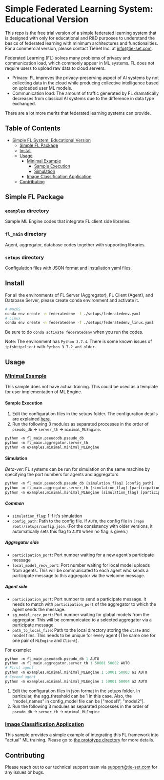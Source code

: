 # Simple Federated Learning System: Educational Version

[comment]: <> (![logo]&#40;docs/_src/_static/logo.png&#41;)


<!-- STADLE platform is a paradigm-shifting technology combining Machine Learning (ML) and decentralized system capability to provide scalable, versatile, and privacy-preserving AI services and applications. 
STADLE stands for Scalable, Traceable, Adaptive, Distributed LEarning.  -->
This repo is the free trial version of a simple federated learning system that is designed with only for educational and R&D purposes to understand the basics of federated learning with minimum architectures and functionalities.
For a commercial version, please contact TieSet Inc. at info@tie-set.com.

Federated Learning (FL) solves many problems of privacy and communication load, which commonly appear in ML systems. FL does not require users to upload raw data to cloud servers.
- Privacy: FL improves the privacy-preserving aspect of AI systems by not collecting data in the cloud while producing collective intelligence based on uploaded user ML models. 
- Communication load: The amount of traffic generated by FL dramatically decreases from classical AI systems due to the difference in data type exchanged.

There are a lot more merits that federated learning systems can provide.

<!-- Our STADLE platform enhances the capability of FL by incorporating decentralized architecture.
- Scalability: Decentralized FL servers in STADLE realizes the load-balancing to accommodate more users.
- 5G-friendliness: The delay in communication to obtain collective intelligence can be dramatically reduced by employing decentralized FL servers located at edge servers.
- Traceability: Our platform has the performance tracking capability that monitors and manages the transition of collective intelligence models in the decentralized system. -->

## Table of Contents
- [Simple FL System: Educational Version](#stadle-v10)
  - [Simple FL Package](#Simple-FL-Package)
  - [Install](#install)
  - [Usage](#usage)
    - [Minimal Example](#minimal-example)
      - [Sample Execution](#sample-execution)
      - [Simulation](#simulation)
    - [Image Classification Application](#image-classification-application)
  <!-- - [Documentation](#documentation) -->
  - [Contributing](#contributing)
  <!-- - [License](#license) -->


## Simple FL Package

### ```examples``` directory
Sample ML Engine codes that integrate FL client side libraries.

### ```fl_main``` directory
Agent, aggregator, database codes together with supporting libraries.

### ```setups``` directory
Configulation files with JSON format and installation yaml files.


## Install
For all the environments of FL Server (Aggregator), FL Client (Agent), and Database Server, please create conda environment and activate it.

```sh
# macOS
conda env create -n federatedenv -f ./setups/federatedenv.yaml
# Linux
conda env create -n federatedenv -f ./setups/federatedenv_linux.yaml
```

[comment]: <> (### FL Client &#40;Agent&#41; )

[comment]: <> (```sh)

[comment]: <> (# macOS)

[comment]: <> (conda env create -n federatedenv -f ./setups/federatedenv.yaml)

[comment]: <> (# Linux)

[comment]: <> (conda env create -n federatedenv -f ./setups/federatedenv_linux.yaml)

[comment]: <> (```)


[comment]: <> (### Database Server)

[comment]: <> (```sh)

[comment]: <> (# macOS)

[comment]: <> (conda env create -n federatedenv -f ./setups/federatedenv.yaml)

[comment]: <> (# Linux)

[comment]: <> (conda env create -n federatedenv -f ./setups/federatedenv_linux.yaml)

[comment]: <> (```)

Be sure to do ```conda activate federatedenv``` when you run the codes.

Note: The environment has ```Python 3.7.4```. There is some known issues of ```ipfshttpclient``` with ```Python 3.7.2 and older```.


## Usage
### [Minimal Example](examples/minimal)

This sample does not have actual training. This could be used as a template for user implementation of ML Engine.
#### Sample Execution
1. Edit the configuration files in the setups folder. The configuration details are explained [here](setups/).
2. Run the following 3 modules as separated processes in the order of ```pseudo_db``` -> ```server_th``` -> ```minimal_MLEngine```.

```python
python -m fl_main.pseudodb.pseudo_db
python -m fl_main.aggregator.server_th
python -m examples.minimal.minimal_MLEngine
```
#### Simulation
*Beta-ver*: FL systems can be run for simulation on the same machine by specifying the port numbers for agents and aggregators. 
```python
python -m fl_main.pseudodb.pseudo_db [simulation_flag] [config_path]
python -m fl_main.aggregator.server_th [simulation_flag] [participation_port] [local_model_recv_port] [config_path]
python -m examples.minimal.minimal_MLEngine [simulation_flag] [participation_port] [local_model_recv_port] [path_to_local_file] [config_path]
```
##### Common
- ```simulation_flag```: 1 if it's simulation
- ```config_path```: Path to the config file. If ```AUTO```, the config file in ```(repo root)/setups/config.json```. (For the consistency with older versions, it automatically sets this flag to ```AUTO``` when no flag is given.)
##### Aggregator side
- ```participation_port```: Port number waiting for a new agent's participate message
- ```local_model_recv_port```: Port number waiting for local model uploads from agents. This will be communicated to each agent who sends a participate message to this aggregator via the welcome message.
##### Agent side
- ```participation_port```: Port number to send a participate message. It needs to match with ```participation_port``` of the aggregator to which the agent sends the message.
- ```sg_model_recv_port```: Port number waiting for global models from the aggregator. This will be communicated to a selected aggregator via a participate message.
- ```path_to_local_file```: Path to the local directory storing the ```state``` and model files. This needs to be unique for every agent (The same one for one pair of ```MLEngine``` and ```Client```).



For example:
```python
python -m fl_main.pseudodb.pseudo_db 1 AUTO
python -m fl_main.aggregator.server_th 1 50001 50002 AUTO
# First agent
python -m examples.minimal.minimal_MLEngine 1 50001 50003 a1 AUTO
# Second agent
python -m examples.minimal.minimal_MLEngine 1 50001 50004 a2 AUTO
```


1. Edit the configuration files in json format in the setups folder. In particular, the agg_threshold can be 1 in this case.
   Also, the "model_names" in config_model file can be ["model1", "model2"].
2. Run the following 3 modules as separated processes in the order of ```pseudo_db``` -> ```server_th``` -> ```minimal_MLEngine```

### [Image Classification Application](examples/image_classification)
This sample provides a simple example of integrating this FL framework into "actual" ML training. Please go to [the prototype directory](examples/image_classification) for more details.


[comment]: <> (## Documentation)
[comment]: <> (![Architecture]&#40;docs/_src/_static/architecture_ver0-5.png&#41;)
[comment]: <> (- [STADLE component specification ]&#40;docs/_src/specs.md&#41;)
[comment]: <> (- [STADLE communication protocols]&#40;docs/_src/protocols.md&#41;)
[comment]: <> (- [STADLE code documentation]&#40;https://tie-set.github.io/stadle_dev/&#41;)


## Contributing

[comment]: <> (### Tech Support / Bug Reports)
Please reach out to our technical support team via [support@tie-set.com](support@tie-set.com) for any issues or bugs.

[comment]: <> (## License)
[comment]: <> (Any use and distribution of this code must be under the NDA with [TieSet Inc.]&#40;https://tie-set.com/&#41;.)


